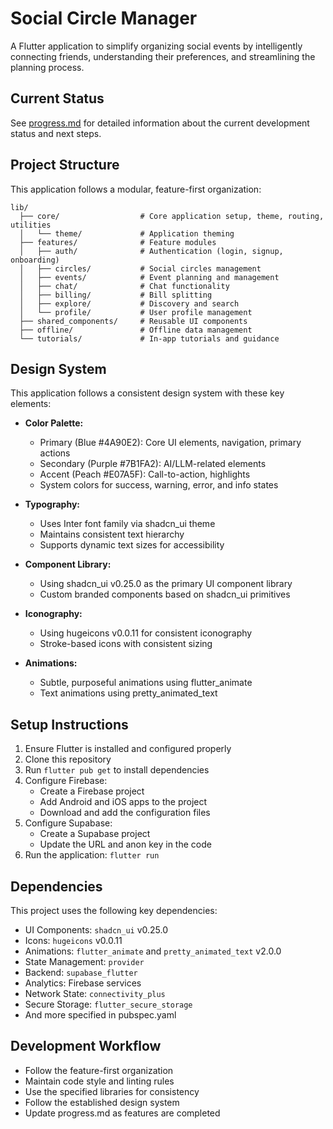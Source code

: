 # Social Circle Manager

A Flutter application to simplify organizing social events by intelligently connecting friends, understanding their preferences, and streamlining the planning process.

## Current Status

See [progress.md](./progress.md) for detailed information about the current development status and next steps.

## Project Structure

This application follows a modular, feature-first organization:

```
lib/
  ├── core/                  # Core application setup, theme, routing, utilities
  │   └── theme/             # Application theming
  ├── features/              # Feature modules
  │   ├── auth/              # Authentication (login, signup, onboarding)
  │   ├── circles/           # Social circles management
  │   ├── events/            # Event planning and management
  │   ├── chat/              # Chat functionality
  │   ├── billing/           # Bill splitting
  │   ├── explore/           # Discovery and search
  │   └── profile/           # User profile management
  ├── shared_components/     # Reusable UI components
  ├── offline/               # Offline data management
  └── tutorials/             # In-app tutorials and guidance
```

## Design System

This application follows a consistent design system with these key elements:

- **Color Palette:**
  - Primary (Blue #4A90E2): Core UI elements, navigation, primary actions
  - Secondary (Purple #7B1FA2): AI/LLM-related elements
  - Accent (Peach #E07A5F): Call-to-action, highlights
  - System colors for success, warning, error, and info states

- **Typography:**
  - Uses Inter font family via shadcn_ui theme
  - Maintains consistent text hierarchy
  - Supports dynamic text sizes for accessibility

- **Component Library:**
  - Using shadcn_ui v0.25.0 as the primary UI component library
  - Custom branded components based on shadcn_ui primitives

- **Iconography:**
  - Using hugeicons v0.0.11 for consistent iconography
  - Stroke-based icons with consistent sizing

- **Animations:**
  - Subtle, purposeful animations using flutter_animate
  - Text animations using pretty_animated_text

## Setup Instructions

1. Ensure Flutter is installed and configured properly
2. Clone this repository
3. Run `flutter pub get` to install dependencies
4. Configure Firebase:
   - Create a Firebase project
   - Add Android and iOS apps to the project
   - Download and add the configuration files
5. Configure Supabase:
   - Create a Supabase project
   - Update the URL and anon key in the code
6. Run the application: `flutter run`

## Dependencies

This project uses the following key dependencies:

- UI Components: `shadcn_ui` v0.25.0
- Icons: `hugeicons` v0.0.11
- Animations: `flutter_animate` and `pretty_animated_text` v2.0.0
- State Management: `provider`
- Backend: `supabase_flutter`
- Analytics: Firebase services
- Network State: `connectivity_plus`
- Secure Storage: `flutter_secure_storage`
- And more specified in pubspec.yaml

## Development Workflow

- Follow the feature-first organization
- Maintain code style and linting rules
- Use the specified libraries for consistency
- Follow the established design system
- Update progress.md as features are completed 
